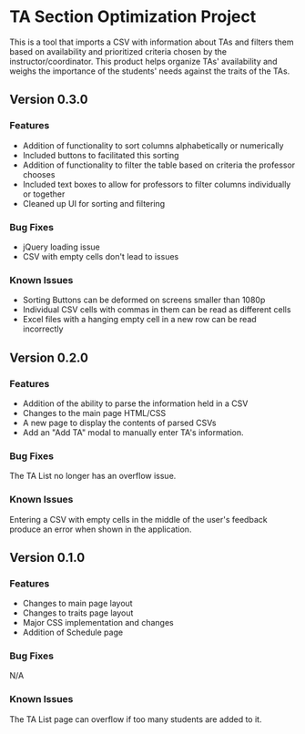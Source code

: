 # TA Section Optimization Project
This is a tool that imports a CSV with information about TAs and filters them based on availability and prioritized criteria chosen by the instructor/coordinator. This product helps organize TAs' availability and weighs the importance of the students' needs against the traits of the TAs. 

## Version 0.3.0

### Features
* Addition of functionality to sort columns alphabetically or numerically
* Included buttons to facilitated this sorting
* Addition of functionality to filter the table based on criteria the professor chooses
* Included text boxes to allow for professors to filter columns individually or together
* Cleaned up UI for sorting and filtering

### Bug Fixes
* jQuery loading issue
* CSV with empty cells don't lead to issues

### Known Issues
* Sorting Buttons can be deformed on screens smaller than 1080p
* Individual CSV cells with commas in them can be read as different cells
* Excel files with a hanging empty cell in a new row can be read incorrectly

## Version 0.2.0

### Features
* Addition of the ability to parse the information held in a CSV
* Changes to the main page HTML/CSS
* A new page to display the contents of parsed CSVs
* Add an "Add TA" modal to manually enter TA's information.

### Bug Fixes
The TA List no longer has an overflow issue.

### Known Issues
Entering a CSV with empty cells in the middle of the user's feedback produce an error when shown in the application.

## Version 0.1.0

### Features
* Changes to main page layout
* Changes to traits page layout
* Major CSS implementation and changes
* Addition of Schedule page

### Bug Fixes
N/A

### Known Issues
The TA List page can overflow if too many students are added to it. 
